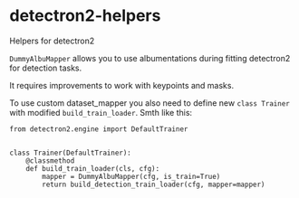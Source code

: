 # detectron2-helpers
Helpers for detectron2

`DummyAlbuMapper` allows you to use albumentations during fitting detectron2 for detection tasks. 

It requires improvements to work with keypoints and masks.

To use custom dataset_mapper you also need to define new `class Trainer` with modified `build_train_loader`.
Smth like this:
```python3
from detectron2.engine import DefaultTrainer


class Trainer(DefaultTrainer):
    @classmethod
    def build_train_loader(cls, cfg):
        mapper = DummyAlbuMapper(cfg, is_train=True)
        return build_detection_train_loader(cfg, mapper=mapper)
```
